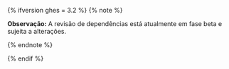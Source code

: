 {% ifversion ghes = 3.2 %}
{% note %}

**Observação:** A revisão de dependências está atualmente em fase beta e sujeita a alterações.

{% endnote %}

{% endif %}
